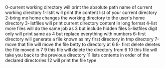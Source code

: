 0-current working directory will print the absolute path name of current working directory
1-listit will print the content list of your current directory
2-bring me home changes the working directory to the user's home directory
3-listfiles will print current directory content in long format
4-list more files will do the same job as 3 but include hidden files
5-listfiles digit only will print same as 4 but replace everything with numbers
6-first directory will generate a file known as my first directory in tmp directory
7-move that file will move the file betty to directory at 6
8- first delete deletes the file moved in 7
9 this file will delete the directory from 6
10 this file will take you back to the previous directory
11 lists contents in order of the declared directories
12 will print the file type 
